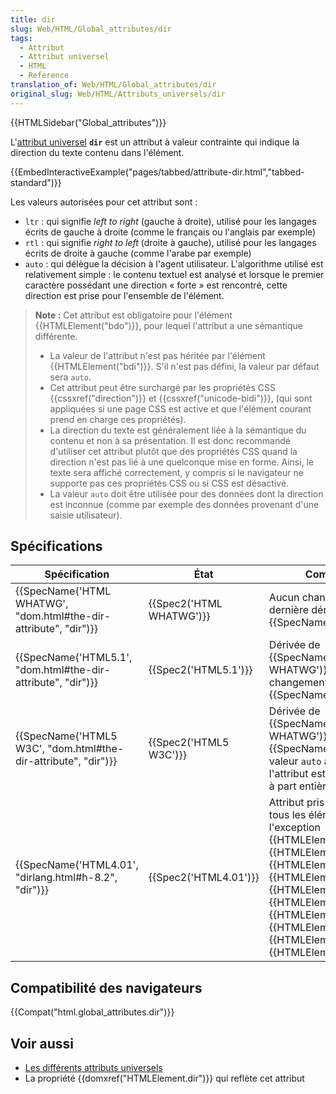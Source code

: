 ```yaml
---
title: dir
slug: Web/HTML/Global_attributes/dir
tags:
  - Attribut
  - Attribut universel
  - HTML
  - Reference
translation_of: Web/HTML/Global_attributes/dir
original_slug: Web/HTML/Attributs_universels/dir
---
```

{{HTMLSidebar("Global_attributes")}}

L'[attribut universel](/fr/docs/Web/HTML/Attributs_universels) **`dir`** est un attribut à valeur contrainte qui indique la direction du texte contenu dans l'élément.

{{EmbedInteractiveExample("pages/tabbed/attribute-dir.html","tabbed-standard")}}

Les valeurs autorisées pour cet attribut sont :

- `ltr` : qui signifie _left to right_ (gauche à droite), utilisé pour les langages écrits de gauche à droite (comme le français ou l'anglais par exemple)
- `rtl` : qui signifie _right to left_ (droite à gauche), utilisé pour les langages écrits de droite à gauche (comme l'arabe par exemple)
- `auto` : qui délègue la décision à l'agent utilisateur. L'algorithme utilisé est relativement simple : le contenu textuel est analysé et lorsque le premier caractère possédant une direction « forte » est rencontré, cette direction est prise pour l'ensemble de l'élément.

> **Note :** Cet attribut est obligatoire pour l'élément {{HTMLElement("bdo")}}, pour lequel l'attribut a une sémantique différente.
>
> - La valeur de l'attribut n'est pas héritée par l'élément {{HTMLElement("bdi")}}. S'il n'est pas défini, la valeur par défaut sera `auto`.
> - Cet attribut peut être surchargé par les propriétés CSS {{cssxref("direction")}} et {{cssxref("unicode-bidi")}}, (qui sont appliquées si une page CSS est active et que l'élément courant prend en charge ces propriétés).
> - La direction du texte est généralement liée à la sémantique du contenu et non à sa présentation. Il est donc recommandé d'utiliser cet attribut plutôt que des propriétés CSS quand la direction n'est pas lié à une quelconque mise en forme. Ainsi, le texte sera affiché correctement, y compris si le navigateur ne supporte pas ces propriétés CSS ou si CSS est désactivé.
> - La valeur `auto` doit être utilisée pour des données dont la direction est inconnue (comme par exemple des données provenant d'une saisie utilisateur).

## Spécifications

| Spécification                                                                        | État                             | Commentaires                                                                                                                                                                                                                                                                                                                                                                                                        |
| ------------------------------------------------------------------------------------ | -------------------------------- | ------------------------------------------------------------------------------------------------------------------------------------------------------------------------------------------------------------------------------------------------------------------------------------------------------------------------------------------------------------------------------------------------------------------- |
| {{SpecName('HTML WHATWG', "dom.html#the-dir-attribute", "dir")}} | {{Spec2('HTML WHATWG')}} | Aucun changement depuis la dernière dérivation, {{SpecName('HTML5.1')}}                                                                                                                                                                                                                                                                                                                                    |
| {{SpecName('HTML5.1', "dom.html#the-dir-attribute", "dir")}}     | {{Spec2('HTML5.1')}}     | Dérivée de {{SpecName('HTML WHATWG')}}, aucun changement de {{SpecName('HTML5 W3C')}}                                                                                                                                                                                                                                                                                                               |
| {{SpecName('HTML5 W3C', "dom.html#the-dir-attribute", "dir")}} | {{Spec2('HTML5 W3C')}}     | Dérivée de {{SpecName('HTML WHATWG')}}, à partir de {{SpecName('HTML4.01')}} la valeur `auto` a été ajoutée et l'attribut est un attribut global à part entière.                                                                                                                                                                                                                                   |
| {{SpecName('HTML4.01', "dirlang.html#h-8.2", "dir")}}             | {{Spec2('HTML4.01')}}     | Attribut pris en charge pour tous les éléments à l'exception {{HTMLElement("applet")}}, {{HTMLElement("base")}}, {{HTMLElement("basefont")}}, {{HTMLElement("bdo")}}, {{HTMLElement("br")}}, {{HTMLElement("frame")}}, {{HTMLElement("frameset")}}, {{HTMLElement("iframe")}}, {{HTMLElement("param")}}, et {{HTMLElement("script")}}. |

## Compatibilité des navigateurs

{{Compat("html.global_attributes.dir")}}

## Voir aussi

- [Les différents attributs universels](/fr/docs/Web/HTML/Attributs_universels)
- La propriété {{domxref("HTMLElement.dir")}} qui reflète cet attribut
